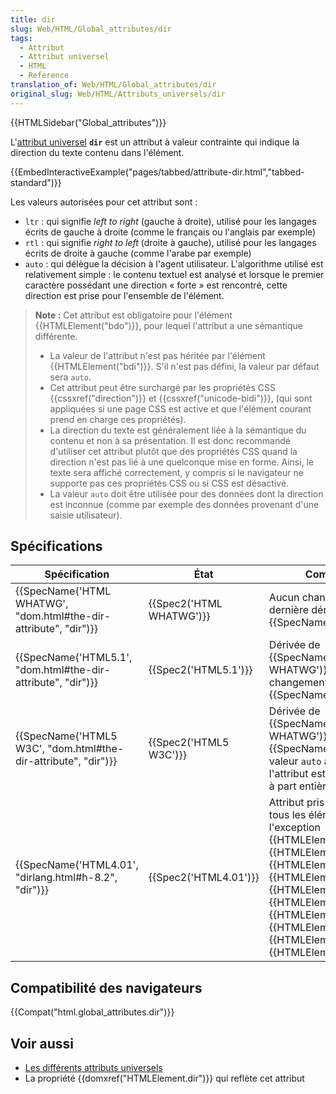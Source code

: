 ```yaml
---
title: dir
slug: Web/HTML/Global_attributes/dir
tags:
  - Attribut
  - Attribut universel
  - HTML
  - Reference
translation_of: Web/HTML/Global_attributes/dir
original_slug: Web/HTML/Attributs_universels/dir
---
```

{{HTMLSidebar("Global_attributes")}}

L'[attribut universel](/fr/docs/Web/HTML/Attributs_universels) **`dir`** est un attribut à valeur contrainte qui indique la direction du texte contenu dans l'élément.

{{EmbedInteractiveExample("pages/tabbed/attribute-dir.html","tabbed-standard")}}

Les valeurs autorisées pour cet attribut sont :

- `ltr` : qui signifie _left to right_ (gauche à droite), utilisé pour les langages écrits de gauche à droite (comme le français ou l'anglais par exemple)
- `rtl` : qui signifie _right to left_ (droite à gauche), utilisé pour les langages écrits de droite à gauche (comme l'arabe par exemple)
- `auto` : qui délègue la décision à l'agent utilisateur. L'algorithme utilisé est relativement simple : le contenu textuel est analysé et lorsque le premier caractère possédant une direction « forte » est rencontré, cette direction est prise pour l'ensemble de l'élément.

> **Note :** Cet attribut est obligatoire pour l'élément {{HTMLElement("bdo")}}, pour lequel l'attribut a une sémantique différente.
>
> - La valeur de l'attribut n'est pas héritée par l'élément {{HTMLElement("bdi")}}. S'il n'est pas défini, la valeur par défaut sera `auto`.
> - Cet attribut peut être surchargé par les propriétés CSS {{cssxref("direction")}} et {{cssxref("unicode-bidi")}}, (qui sont appliquées si une page CSS est active et que l'élément courant prend en charge ces propriétés).
> - La direction du texte est généralement liée à la sémantique du contenu et non à sa présentation. Il est donc recommandé d'utiliser cet attribut plutôt que des propriétés CSS quand la direction n'est pas lié à une quelconque mise en forme. Ainsi, le texte sera affiché correctement, y compris si le navigateur ne supporte pas ces propriétés CSS ou si CSS est désactivé.
> - La valeur `auto` doit être utilisée pour des données dont la direction est inconnue (comme par exemple des données provenant d'une saisie utilisateur).

## Spécifications

| Spécification                                                                        | État                             | Commentaires                                                                                                                                                                                                                                                                                                                                                                                                        |
| ------------------------------------------------------------------------------------ | -------------------------------- | ------------------------------------------------------------------------------------------------------------------------------------------------------------------------------------------------------------------------------------------------------------------------------------------------------------------------------------------------------------------------------------------------------------------- |
| {{SpecName('HTML WHATWG', "dom.html#the-dir-attribute", "dir")}} | {{Spec2('HTML WHATWG')}} | Aucun changement depuis la dernière dérivation, {{SpecName('HTML5.1')}}                                                                                                                                                                                                                                                                                                                                    |
| {{SpecName('HTML5.1', "dom.html#the-dir-attribute", "dir")}}     | {{Spec2('HTML5.1')}}     | Dérivée de {{SpecName('HTML WHATWG')}}, aucun changement de {{SpecName('HTML5 W3C')}}                                                                                                                                                                                                                                                                                                               |
| {{SpecName('HTML5 W3C', "dom.html#the-dir-attribute", "dir")}} | {{Spec2('HTML5 W3C')}}     | Dérivée de {{SpecName('HTML WHATWG')}}, à partir de {{SpecName('HTML4.01')}} la valeur `auto` a été ajoutée et l'attribut est un attribut global à part entière.                                                                                                                                                                                                                                   |
| {{SpecName('HTML4.01', "dirlang.html#h-8.2", "dir")}}             | {{Spec2('HTML4.01')}}     | Attribut pris en charge pour tous les éléments à l'exception {{HTMLElement("applet")}}, {{HTMLElement("base")}}, {{HTMLElement("basefont")}}, {{HTMLElement("bdo")}}, {{HTMLElement("br")}}, {{HTMLElement("frame")}}, {{HTMLElement("frameset")}}, {{HTMLElement("iframe")}}, {{HTMLElement("param")}}, et {{HTMLElement("script")}}. |

## Compatibilité des navigateurs

{{Compat("html.global_attributes.dir")}}

## Voir aussi

- [Les différents attributs universels](/fr/docs/Web/HTML/Attributs_universels)
- La propriété {{domxref("HTMLElement.dir")}} qui reflète cet attribut
